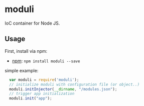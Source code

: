 # moduli
IoC container for Node JS.


Usage
-------
First, install via npm:

- [npm](http://www.npmjs.com/): `npm install moduli --save`

simple example:
```js
  var moduli = require('moduli');
  // initialize moduli with configuration file (or object..)
  moduli.initInjector(__dirname, "/modules.json");
  // trigger app initialization
  moduli.init("app");
```
